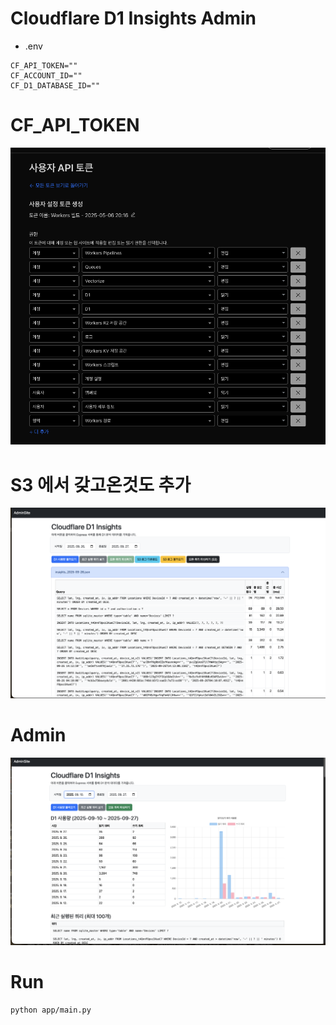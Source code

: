 # Cloudflare D1 Insights Admin
- .env
```
CF_API_TOKEN=""
CF_ACCOUNT_ID=""
CF_D1_DATABASE_ID=""
```
# CF_API_TOKEN
![alt text](token.png)
# S3 에서 갖고온것도 추가
![alt text](s3.png)

# Admin
![alt text](readme.png)

# Run
```
python app/main.py
```